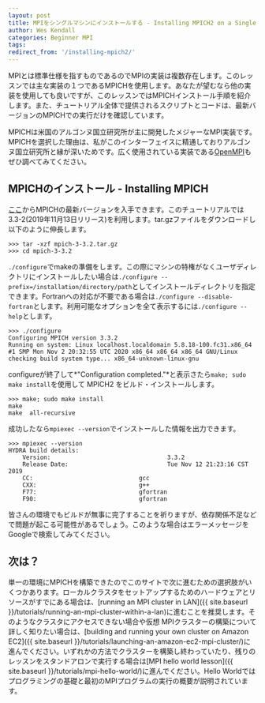 ```yaml
---
layout: post
title: MPIをシングルマシンにインストールする - Installing MPICH2 on a Single Machine
author: Wes Kendall
categories: Beginner MPI
tags:
redirect_from: '/installing-mpich2/'
---
```


MPIとは標準仕様を指すものであるのでMPIの実装は複数存在します。このレッスンでは主な実装の１つであるMPICHを使用します。あなたが望むなら他の実装を使用しても良いですが、このレッスンではMPICHインストール手順を紹介します。また、チュートリアル全体で提供されるスクリプトとコードは、最新バージョンのMPICHでの実行だけを確認しています。

MPICHは米国のアルゴンヌ国立研究所が主に開発したメジャーなMPI実装です。MPICHを選択した理由は、私がこのインターフェイスに精通しておりアルゴンヌ国立研究所と縁が深いためです。広く使用されている実装である[OpenMPI](https://www.open-mpi.org/)もぜひ調べてみてください。

## MPICHのインストール - Installing MPICH
[ここ](https://www.mpich.org/)からMPICHの最新バージョンを入手できます。このチュートリアルでは3.3-2(2019年11月13日リリース)を利用します。tar.gzファイルをダウンロードし以下のように伸長します。

```
>>> tar -xzf mpich-3-3.2.tar.gz
>>> cd mpich-3-3.2
```

`./configure`でmakeの準備をします。この際にマシンの特権がなくユーザディレクトリにインストールしたい場合は`./configure --prefix=/installation/directory/path`としてインストールディレクトリを指定できます。Fortranへの対応が不要である場合は`./configure --disable-fortran`とします。利用可能なオプションを全て表示するには`./configure --help`とします。

```
>>> ./configure
Configuring MPICH version 3.3.2
Running on system: Linux localhost.localdomain 5.8.18-100.fc31.x86_64 #1 SMP Mon Nov 2 20:32:55 UTC 2020 x86_64 x86_64 x86_64 GNU/Linux
checking build system type... x86_64-unknown-linux-gnu
```

configureが終了して*"Configuration completed."*と表示さたら`make; sudo make install`を使用して MPICH2 をビルド・インストールします。
```
>>> make; sudo make install
make
make  all-recursive

```

成功したなら`mpiexec --version`でインストールした情報を出力できます。

```
>>> mpiexec --version
HYDRA build details:
    Version:                                 3.3.2
    Release Date:                            Tue Nov 12 21:23:16 CST 2019
    CC:                              gcc    
    CXX:                             g++    
    F77:                             gfortran   
    F90:                             gfortran 
```

皆さんの環境でもビルドが無事に完了することを祈りますが、依存関係不足などで問題が起こる可能性があるでしょう。このような場合はエラーメッセージをGoogleで検索してみてください。

## 次は？
単一の環境にMPICHを構築できたのでこのサイトで次に進むための選択肢がいくつかあります。ローカルクラスタをセットアップするためのハードウェアとリソースがすでにある場合は、[running an MPI cluster in LAN]({{ site.baseurl }}/tutorials/running-an-mpi-cluster-within-a-lan)に進むことを推奨します。そのようなクラスタにアクセスできない場合や仮想 MPIクラスターの構築について詳しく知りたい場合は、[building and running your own cluster on Amazon EC2]({{ site.baseurl }}/tutorials/launching-an-amazon-ec2-mpi-cluster/)に進んでください。いずれかの方法でクラスターを構築し終わっていたり、残りのレッスンをスタンドアロンで実行する場合は[MPI hello world lesson]({{ site.baseurl }}/tutorials/mpi-hello-world/)に進んでください。Hello Worldではプログラミングの基礎と最初のMPIプログラムの実行の概要が説明されています。